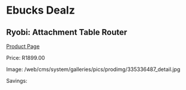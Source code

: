 
# Ebucks Dealz
## Ryobi: Attachment Table Router
[Product Page](https://www.ebucks.com/web/shop/productSelected.do?prodId=335336487&catId=717342768)

Price: R1899.00

Image: /web/cms/system/galleries/pics/prodimg/335336487_detail.jpg

Savings: 


	
